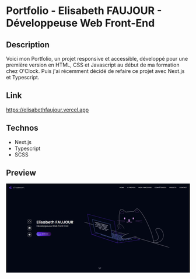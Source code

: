 # Portfolio - Elisabeth FAUJOUR - Développeuse Web Front-End

## Description

Voici mon Portfolio, un projet responsive et accessible, développé pour une première version en HTML, CSS et Javascript au début de ma formation chez O'Clock. Puis j'ai récemment décidé de refaire ce projet avec Next.js et Typescript.

## Link

https://elisabethfaujour.vercel.app

## Technos

- Next.js
- Typescript
- SCSS

## Preview

![Portfolio](/public/images/portfolio.webp)

